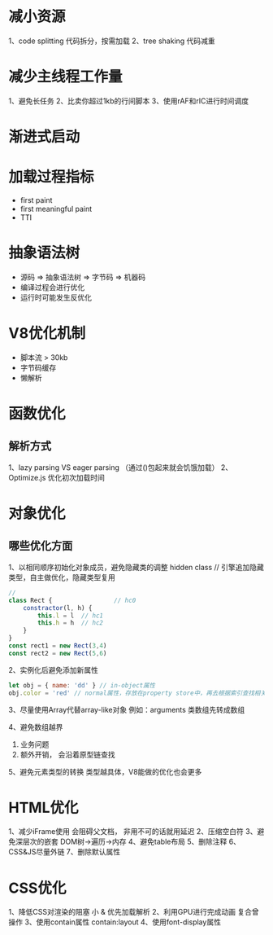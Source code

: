 # 减小资源
1、code splitting 代码拆分，按需加载
2、tree shaking 代码减重

# 减少主线程工作量
1、避免长任务
2、比卖你超过1kb的行间脚本
3、使用rAF和rIC进行时间调度

# 渐进式启动

# 加载过程指标
+ first paint
+ first meaningful paint
+ TTI

# 抽象语法树
+ 源码 => 抽象语法树 => 字节码 => 机器码
+ 编译过程会进行优化
+ 运行时可能发生反优化

# V8优化机制
+ 脚本流 > 30kb
+ 字节码缓存
+ 懒解析

# 函数优化
## 解析方式
1、lazy parsing VS eager parsing （通过()包起来就会饥饿加载）
2、Optimize.js 优化初次加载时间

# 对象优化
## 哪些优化方面
1、以相同顺序初始化对象成员，避免隐藏类的调整
hidden class  // 引擎追加隐藏类型，自主做优化，隐藏类型复用
```js
// 
class Rect {                 // hc0
    constractor(l, h) {
        this.l = l  // hc1
        this.h = h  // hc2
    }
}
const rect1 = new Rect(3,4)
const rect2 = new Rect(5,6)
```

2、实例化后避免添加新属性
```js
let obj = { name: 'dd' } // in-object属性
obj.color = 'red' // normal属性，存放在property store中，再去根据索引查找相关的属性值
```

3、尽量使用Array代替array-like对象
例如：arguments
类数组先转成数组

4、避免数组越界
1) 业务问题
2) 额外开销， 会沿着原型链查找

5、避免元素类型的转换
类型越具体，V8能做的优化也会更多


# HTML优化
1、减少iFrame使用
会阻碍父文档， 非用不可的话就用延迟
2、压缩空白符
3、避免深层次的嵌套
DOM树->遍历->内存
4、避免table布局
5、删除注释
6、CSS&JS尽量外链
7、删除默认属性

# CSS优化
1、降低CSS对渲染的阻塞
小 & 优先加载解析
2、利用GPU进行完成动画
复合曾操作
3、使用contain属性 
contain:layout
4、使用font-display属性